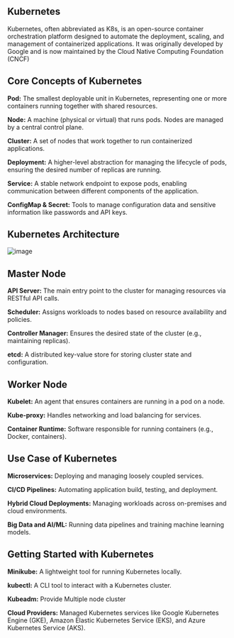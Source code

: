 ## Kubernetes
Kubernetes, often abbreviated as K8s, is an open-source container orchestration platform designed to automate the deployment, scaling, and management of containerized applications.
It was originally developed by Google and is now maintained by the Cloud Native Computing Foundation (CNCF)

## Core Concepts of Kubernetes

**Pod:** The smallest deployable unit in Kubernetes, representing one or more containers running together with shared resources.

**Node:** A machine (physical or virtual) that runs pods. Nodes are managed by a central control plane.

**Cluster:** A set of nodes that work together to run containerized applications.

**Deployment:** A higher-level abstraction for managing the lifecycle of pods, ensuring the desired number of replicas are running.

**Service:** A stable network endpoint to expose pods, enabling communication between different components of the application.

**ConfigMap & Secret:** Tools to manage configuration data and sensitive information like passwords and API keys.

## Kubernetes Architecture
![image](https://github.com/user-attachments/assets/91ae313f-562f-4537-bb28-0b62e91e4c9f)

## Master Node

**API Server:** The main entry point to the cluster for managing resources via RESTful API calls.

**Scheduler:** Assigns workloads to nodes based on resource availability and policies.

**Controller Manager:** Ensures the desired state of the cluster (e.g., maintaining replicas).

**etcd:** A distributed key-value store for storing cluster state and configuration.

## Worker Node

**Kubelet:** An agent that ensures containers are running in a pod on a node.

**Kube-proxy:** Handles networking and load balancing for services.

**Container Runtime:** Software responsible for running containers (e.g., Docker, containers).


## Use Case of Kubernetes

**Microservices:** Deploying and managing loosely coupled services.


**CI/CD Pipelines:** Automating application build, testing, and deployment.

**Hybrid Cloud Deployments:** Managing workloads across on-premises and cloud environments.

**Big Data and AI/ML:** Running data pipelines and training machine learning models.

## Getting Started with Kubernetes

**Minikube:** A lightweight tool for running Kubernetes locally.

**kubectl:** A CLI tool to interact with a Kubernetes cluster.

**Kubeadm:** Provide Multiple node cluster

**Cloud Providers:** Managed Kubernetes services like Google Kubernetes Engine (GKE), Amazon Elastic Kubernetes Service (EKS), and Azure Kubernetes Service (AKS).

